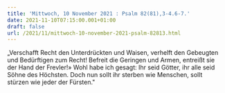 ```yaml
---
title: 'Mittwoch, 10 November 2021 : Psalm 82(81),3-4.6-7.'
date: 2021-11-10T07:15:00.001+01:00
draft: false
url: /2021/11/mittwoch-10-november-2021-psalm-82813.html
---
```


„Verschafft Recht den Unterdrückten und Waisen, verhelft den Gebeugten und Bedürftigen zum Recht! Befreit die Geringen und Armen, entreißt sie der Hand der Frevler!» Wohl habe ich gesagt: Ihr seid Götter, ihr alle seid Söhne des Höchsten. Doch nun sollt ihr sterben wie Menschen, sollt stürzen wie jeder der Fürsten."